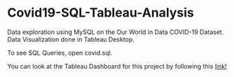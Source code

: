 # Covid19-SQL-Tableau-Analysis
Data exploration using MySQL on the Our World in Data COVID-19 Dataset. Data Visualization done in Tableau Desktop.

To see SQL Queries, open covid.sql.

You can look at the Tableau Dashboard for this project by following this [link!](https://prod-useast-a.online.tableau.com/t/abelardoriojasportfolio/views/Portfolio_Project/Dashboard1?:showAppBanner=false&:display_count=n&:showVizHome=n&:origin=viz_share_link)
